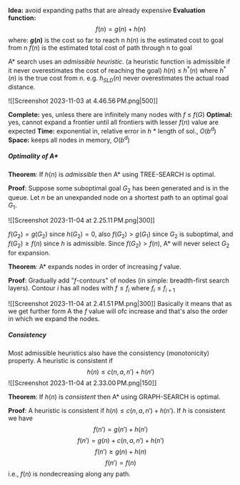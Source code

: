 **Idea:** avoid expanding paths that are already expensive
**Evaluation function:** $$f(n) = g(n) + h(n)$$
where:
**$g(n)$** is the cost so far to reach n
$h(n)$ is the estimated cost to goal from n
$f(n)$ is the estimated total cost of path through n to goal

A* search uses an *admissible heuristic*. (a heuristic function is admissible if it never overestimates the cost of reaching the goal)
$h(n)$ ≤ $h^*(n)$ where $h^*(n)$ is the true cost from n.
e.g. $h_{SLD}(n)$ never overestimates the actual road distance.

![[Screenshot 2023-11-03 at 4.46.56 PM.png|500]]

**Complete:** yes, unless there are infinitely many nodes with $f$ ≤ $f(G)$
**Optimal:** yes, cannot expand a frontier until all frontiers with lesser $f(n)$ value are expected
**Time:** exponential in, relative error in $h$ * length of sol., $O(b^d)$
**Space:** keeps all nodes in memory, $O(b^d)$

##### Optimality of A*

**Theorem**:
If $h(n)$ is *admissible* then A* using TREE-SEARCH is optimal.

**Proof**:
Suppose some suboptimal goal $G_2$ has been generated and is in the queue. Let $n$ be an unexpanded node on a shortest path to an optimal goal $G_1$.

![[Screenshot 2023-11-04 at 2.25.11 PM.png|300]]

$f(G_2) = g(G_2)$ since $h(G_2) = 0$, also
$f(G_2) > g(G_1)$ since $G_2$ is suboptimal, and
$f(G_2) \geq f(n)$ since $h$ is admissible.
Since $f(G_2) > f(n)$, A* will never select $G_2$ for expansion.

**Theorem**:
A* expands nodes in order of increasing $f$ value.

**Proof**:
Gradually add "$f$-contours" of nodes (in simple: breadth-first search layers). Contour $i$ has all nodes with $f \leq f_i$ where $f_i \leq f_{i+1}$

![[Screenshot 2023-11-04 at 2.41.51 PM.png|300]]
Basically it means that as we get further form A the $f$ value will ofc increase and that's also the order in which we expand the nodes.
##### Consistency

Most admissible heuristics also have the consistency (monotonicity) property.
A heuristic is consistent if $$h(n) \leq c(n, a, n') + h(n')$$
![[Screenshot 2023-11-04 at 2.33.00 PM.png|150]]

**Theorem**:
If $h(n)$ is *consistent* then A* using GRAPH-SEARCH is optimal.

**Proof**:
A heuristic is consistent if $h(n) \leq c(n, a, n') + h(n')$.
If $h$ is consistent we have $$f(n') = g(n') + h(n')$$$$f(n') = g(n) + c(n, a , n') + h(n')$$$$f(n') \geq g(n) +h(n)$$
$$f(n') = f(n)$$
i.e., $f(n)$ is nondecreasing along any path.

